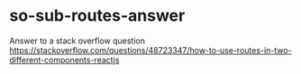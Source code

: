 # so-sub-routes-answer
Answer to a stack overflow question https://stackoverflow.com/questions/48723347/how-to-use-routes-in-two-different-components-reactjs
